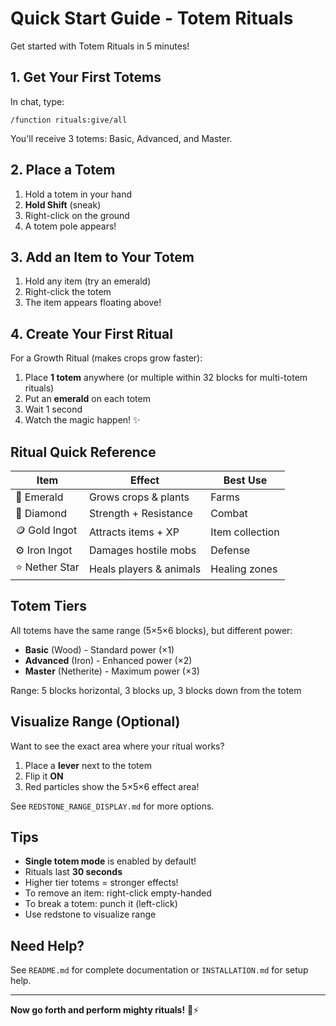 # Quick Start Guide - Totem Rituals

Get started with Totem Rituals in 5 minutes!

## 1. Get Your First Totems

In chat, type:
```
/function rituals:give/all
```

You'll receive 3 totems: Basic, Advanced, and Master.

## 2. Place a Totem

1. Hold a totem in your hand
2. **Hold Shift** (sneak)
3. Right-click on the ground
4. A totem pole appears!

## 3. Add an Item to Your Totem

1. Hold any item (try an emerald)
2. Right-click the totem
3. The item appears floating above!

## 4. Create Your First Ritual

For a Growth Ritual (makes crops grow faster):

1. Place **1 totem** anywhere (or multiple within 32 blocks for multi-totem rituals)
2. Put an **emerald** on each totem
3. Wait 1 second
4. Watch the magic happen! ✨

## Ritual Quick Reference

| Item | Effect | Best Use |
|------|--------|----------|
| 💎 Emerald | Grows crops & plants | Farms |
| 💎 Diamond | Strength + Resistance | Combat |
| 🪙 Gold Ingot | Attracts items + XP | Item collection |
| ⚙️ Iron Ingot | Damages hostile mobs | Defense |
| ⭐ Nether Star | Heals players & animals | Healing zones |

## Totem Tiers

All totems have the same range (5×5×6 blocks), but different power:

- **Basic** (Wood) - Standard power (×1)
- **Advanced** (Iron) - Enhanced power (×2)
- **Master** (Netherite) - Maximum power (×3)

Range: 5 blocks horizontal, 3 blocks up, 3 blocks down from the totem

## Visualize Range (Optional)

Want to see the exact area where your ritual works?

1. Place a **lever** next to the totem
2. Flip it **ON**
3. Red particles show the 5×5×6 effect area!

See `REDSTONE_RANGE_DISPLAY.md` for more options.

## Tips

- **Single totem mode** is enabled by default!
- Rituals last **30 seconds**
- Higher tier totems = stronger effects!
- To remove an item: right-click empty-handed
- To break a totem: punch it (left-click)
- Use redstone to visualize range

## Need Help?

See `README.md` for complete documentation or `INSTALLATION.md` for setup help.

---

**Now go forth and perform mighty rituals!** 🔮⚡

